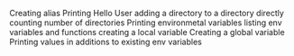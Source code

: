 Creating alias
Printing Hello User
adding a directory to a directory directly
counting number of directories
Printing environmetal variables
listing env variables and functions
creating a local variable
Creating a global variable
Printing values in additions to existing env variables
